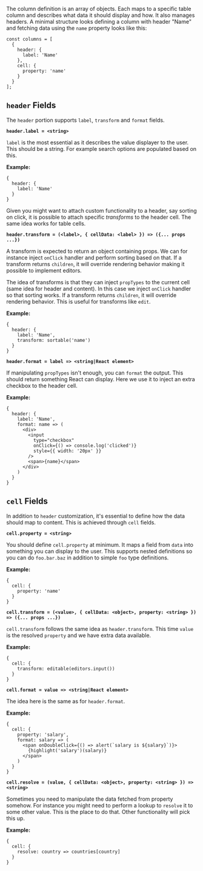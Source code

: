 The column definition is an array of objects. Each maps to a specific table column and describes what data it should display and how. It also manages headers. A minimal structure looks defining a column with header "Name" and fetching data using the `name` property looks like this:

```code
const columns = [
  {
    header: {
      label: 'Name'
    },
    cell: {
      property: 'name'
    }
  }
];
```

## `header` Fields

The `header` portion supports `label`, `transform` and `format` fields.

**`header.label = <string>`**

`label` is the most essential as it describes the value displayer to the user. This should be a string. For example search options are populated based on this.

**Example:**

```code
{
  header: {
    label: 'Name'
  }
}
```

Given you might want to attach custom functionality to a header, say sorting on click, it is possible to attach specific *transforms* to the header cell. The same idea works for table cells.

**`header.transform = (<label>, { cellData: <label> }) => ({... props ...})`**

A transform is expected to return an object containing props. We can for instance inject `onClick` handler and perform sorting based on that. If a transform returns `children`, it will override rendering behavior making it possible to implement editors.

The idea of transforms is that they can inject `propTypes` to the current cell (same idea for header and content). In this case we inject `onClick` handler so that sorting works. If a transform returns `children`, it will override rendering behavior. This is useful for transforms like `edit`.

**Example:**

```code
{
  header: {
    label: 'Name',
    transform: sortable('name')
  }
}
```

**`header.format = label => <string|React element>`**

If manipulating `propTypes` isn't enough, you can `format` the output. This should return something React can display. Here we use it to inject an extra checkbox to the header cell.

**Example:**

```code
{
  header: {
    label: 'Name',
    format: name => (
      <div>
        <input
          type="checkbox"
          onClick={() => console.log('clicked')}
          style={{ width: '20px' }}
        />
        <span>{name}</span>
      </div>
    )
  }
}
```

## `cell` Fields

In addition to `header` customization, it's essential to define how the data should map to content. This is achieved through `cell` fields.

**`cell.property = <string>`**

You should define `cell.property` at minimum. It maps a field from `data` into something you can display to the user. This supports nested definitions so you can do `foo.bar.baz` in addition to simple `foo` type definitions.

**Example:**

```code
{
  cell: {
    property: 'name'
  }
}
```

**`cell.transform = (<value>, { cellData: <object>, property: <string> }) => ({... props ...})`**

`cell.transform` follows the same idea as `header.transform`. This time `value` is the resolved `property` and we have extra data available.

**Example:**

```code
{
  cell: {
    transform: editable(editors.input())
  }
}
```

**`cell.format = value => <string|React element>`**

The idea here is the same as for `header.format`.

**Example:**

```code
{
  cell: {
    property: 'salary',
    format: salary => (
      <span onDoubleClick={() => alert(`salary is ${salary}`)}>
        {highlight('salary')(salary)}
      </span>
    )
  }
}
```

**`cell.resolve = (value, { cellData: <object>, property: <string> }) => <string>`**

Sometimes you need to manipulate the data fetched from property somehow. For instance you might need to perform a lookup to `resolve` it to some other value. This is the place to do that. Other functionality will pick this up.

**Example:**

```code
{
  cell: {
    resolve: country => countries[country]
  }
}
```
